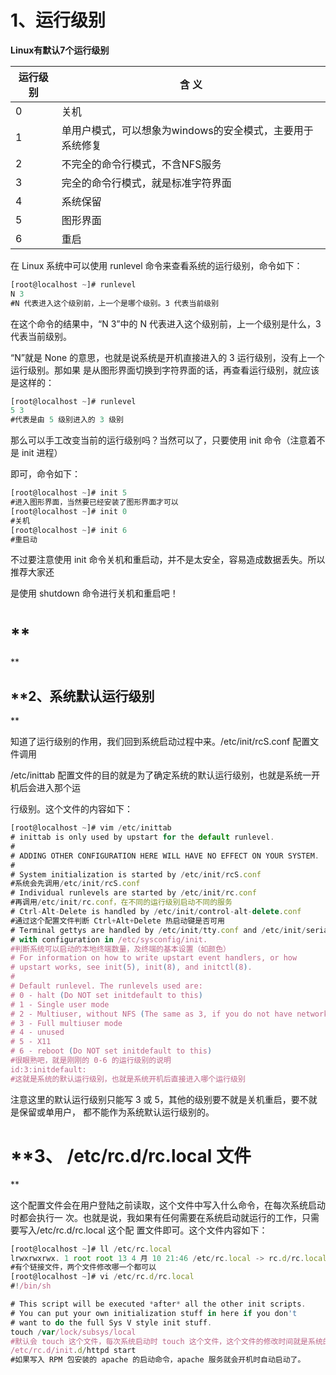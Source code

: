 # **1、运行级别**

**Linux有默认7个运行级别**

| 运行级别 | 含     义 | 
| -- | -- |
| 0   | 关机 | 
| 1 | 单用户模式，可以想象为windows的安全模式，主要用于系统修复 | 
| 2 | 不完全的命令行模式，不含NFS服务 | 
| 3 | 完全的命令行模式，就是标准字符界面 | 
| 4 | 系统保留 | 
| 5 | 图形界面 | 
| 6 | 重启 | 


在 Linux 系统中可以使用 runlevel 命令来查看系统的运行级别，命令如下：

```javascript
[root@localhost ~]# runlevel
N 3
#N 代表进入这个级别前，上一个是哪个级别。3 代表当前级别
```

在这个命令的结果中，“N 3”中的 N 代表进入这个级别前，上一个级别是什么，3 代表当前级别。

“N”就是 None 的意思，也就是说系统是开机直接进入的 3 运行级别，没有上一个运行级别。那如果是从图形界面切换到字符界面的话，再查看运行级别，就应该是这样的：

```javascript
[root@localhost ~]# runlevel
5 3
#代表是由 5 级别进入的 3 级别
```

那么可以手工改变当前的运行级别吗？当然可以了，只要使用 init 命令（注意着不是 init 进程）

即可，命令如下：

```javascript
[root@localhost ~]# init 5
#进入图形界面，当然要已经安装了图形界面才可以
[root@localhost ~]# init 0
#关机
[root@localhost ~]# init 6
#重启动
```

不过要注意使用 init 命令关机和重启动，并不是太安全，容易造成数据丢失。所以推荐大家还

是使用 shutdown 命令进行关机和重启吧！

# ****

## **2、系统默认运行级别**



知道了运行级别的作用，我们回到系统启动过程中来。/etc/init/rcS.conf 配置文件调用

/etc/inittab 配置文件的目的就是为了确定系统的默认运行级别，也就是系统一开机后会进入那个运

行级别。这个文件的内容如下：

```javascript
[root@localhost ~]# vim /etc/inittab
# inittab is only used by upstart for the default runlevel.
#
# ADDING OTHER CONFIGURATION HERE WILL HAVE NO EFFECT ON YOUR SYSTEM.
#
# System initialization is started by /etc/init/rcS.conf
#系统会先调用/etc/init/rcS.conf
# Individual runlevels are started by /etc/init/rc.conf
#再调用/etc/init/rc.conf，在不同的运行级别启动不同的服务
# Ctrl-Alt-Delete is handled by /etc/init/control-alt-delete.conf
#通过这个配置文件判断 Ctrl+Alt+Delete 热启动键是否可用
# Terminal gettys are handled by /etc/init/tty.conf and /etc/init/serial.conf,
# with configuration in /etc/sysconfig/init.
#判断系统可以启动的本地终端数量，及终端的基本设置（如颜色）
# For information on how to write upstart event handlers, or how
# upstart works, see init(5), init(8), and initctl(8).
#
# Default runlevel. The runlevels used are:
# 0 - halt (Do NOT set initdefault to this)
# 1 - Single user mode
# 2 - Multiuser, without NFS (The same as 3, if you do not have networking)
# 3 - Full multiuser mode
# 4 - unused
# 5 - X11
# 6 - reboot (Do NOT set initdefault to this)
#很眼熟吧，就是刚刚的 0-6 的运行级别的说明
id:3:initdefault:
#这就是系统的默认运行级别，也就是系统开机后直接进入哪个运行级别
```

注意这里的默认运行级别只能写 3 或 5，其他的级别要不就是关机重启，要不就是保留或单用户，都不能作为系统默认运行级别的。



# **3、 /etc/rc.d/rc.local 文件**

这个配置文件会在用户登陆之前读取，这个文件中写入什么命令，在每次系统启动时都会执行一次。也就是说，我如果有任何需要在系统启动就运行的工作，只需要写入/etc/rc.d/rc.local 这个配置文件即可。这个文件内容如下：

```javascript
[root@localhost ~]# ll /etc/rc.local
lrwxrwxrwx. 1 root root 13 4 月 10 21:46 /etc/rc.local -> rc.d/rc.local
#有个链接文件，两个文件修改哪一个都可以
[root@localhost ~]# vi /etc/rc.d/rc.local
#!/bin/sh

# This script will be executed *after* all the other init scripts.
# You can put your own initialization stuff in here if you don't
# want to do the full Sys V style init stuff.
touch /var/lock/subsys/local
#默认会 touch 这个文件，每次系统启动时 touch 这个文件，这个文件的修改时间就是系统的启动时间了。
/etc/rc.d/init.d/httpd start
#如果写入 RPM 包安装的 apache 的启动命令，apache 服务就会开机时自动启动了。
```
